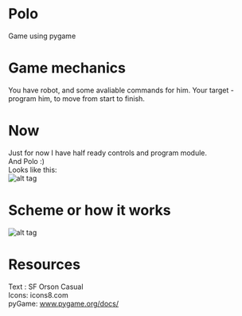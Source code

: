 # Polo
Game using pygame
# Game mechanics 
You have robot, and some avaliable commands for him. Your target - program him, to move from start to finish.
# Now
Just for now I have half ready controls and program module.   
And Polo :)   
Looks like this:  
![alt tag](https://github.com/zhufyakvv/Polo/blob/master/Demos/demo180117.png?raw=true)
# Scheme or how it works
![alt tag](http://i.imgur.com/pC527q1.png)
# Resources
Text : SF Orson Casual  
Icons: icons8.com  
pyGame: www.pygame.org/docs/  

